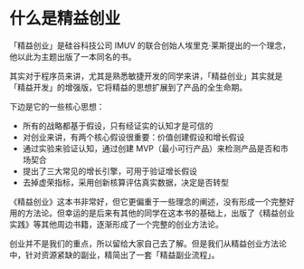 # 什么是精益创业

「精益创业」是硅谷科技公司 IMUV 的联合创始人埃里克·莱斯提出的一个理念，他以此为主题出版了一本同名的书。

其实对于程序员来讲，尤其是熟悉敏捷开发的同学来讲，「精益创业」其实就是「精益开发」的增强版，它将精益的思想扩展到了产品的全生命期。

下边是它的一些核心思想：

- 所有的战略都基于假设，只有经证实的认知才是可信的
- 对创业来讲，有两个核心假设很重要：价值创建假设和增长假设
- 通过实验来验证认知，通过创建 MVP（最小可行产品）来检测产品是否和市场契合
- 提出了三大常见的增长引擎，可用于验证增长假设
- 去掉虚荣指标，采用创新核算评估真实数据，决定是否转型

《精益创业》这本书非常好，但它更偏重于一些理念的阐述，没有形成一个完整好用的方法论。但幸运的是后来有其他的同学在这本书的基础上，出版了《精益创业实践》等其他周边书籍，逐渐形成了一个完整的创业方法论。

创业并不是我们的重点，所以留给大家自己去了解。但是我们从精益创业方法论中，针对资源紧缺的副业，精简出了一套「精益副业流程」。